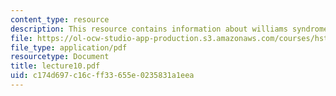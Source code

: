 ```yaml
---
content_type: resource
description: This resource contains information about williams syndrome.
file: https://ol-ocw-studio-app-production.s3.amazonaws.com/courses/hst-161-molecular-biology-and-genetics-in-modern-medicine-fall-2007/c174d697c16cff33655e0235831a1eea_lecture10.pdf
file_type: application/pdf
resourcetype: Document
title: lecture10.pdf
uid: c174d697-c16c-ff33-655e-0235831a1eea
---
```

